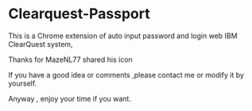 Clearquest-Passport
===================

This is a Chrome extension of auto input password and login web IBM ClearQuest system, 

Thanks for MazeNL77 shared his icon

If you have a good idea or comments ,please contact me or modify it by yourself.

Anyway , enjoy your time if you want.
